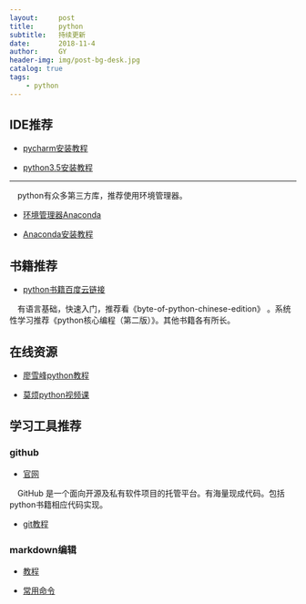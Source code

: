 ```yaml
---
layout:     post
title:      python
subtitle:   持续更新
date:       2018-11-4
author:     GY
header-img: img/post-bg-desk.jpg
catalog: true
tags:
    - python
---
```

## IDE推荐

* [pycharm安装教程](http://www.cnblogs.com/dcpeng/p/9031405.html)

* [python3.5安装教程](https://www.liaoxuefeng.com/wiki/0014316089557264a6b348958f449949df42a6d3a2e542c000/0014316090478912dab2a3a9e8f4ed49d28854b292f85bb000)

---

&ensp;&ensp;python有众多第三方库，推荐使用环境管理器。

* [环境管理器Anaconda](https://anaconda.org/)

* [Anaconda安装教程](https://blog.csdn.net/u012318074/article/details/77075209)


## 书籍推荐

* [python书籍百度云链接](https://pan.baidu.com/s/1t_3qt7qAP4lmmZTNiwd4LQ)

&ensp;&ensp;有语言基础，快速入门，推荐看《byte-of-python-chinese-edition》 。系统性学习推荐《python核心编程（第二版）》。其他书籍各有所长。

## 在线资源

* [廖雪峰python教程](https://www.liaoxuefeng.com/wiki/0014316089557264a6b348958f449949df42a6d3a2e542c000)

* [莫烦python视频课](https://morvanzhou.github.io/tutorials/python-basic/)

## 学习工具推荐

### github

* [官网](https://github.com/)

&ensp;&ensp;GitHub 是一个面向开源及私有软件项目的托管平台。有海量现成代码。包括python书籍相应代码实现。

* [git教程](https://www.liaoxuefeng.com/wiki/0013739516305929606dd18361248578c67b8067c8c017b000)

### markdown编辑

* [教程](http://www.markdown.cn/)

* [常用命令](https://yigaoyi.github.io./2018/08/30/markdown%E5%B8%B8%E7%94%A8%E6%8A%80%E5%B7%A7/)
